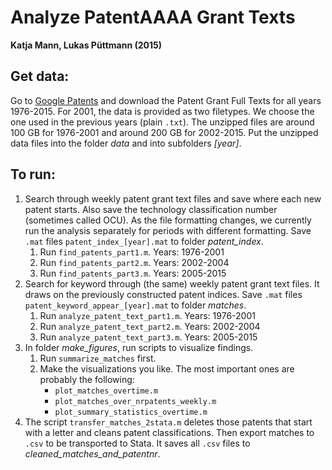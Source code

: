 Analyze PatentAAAA Grant Texts
===========================================================
**Katja Mann, Lukas Püttmann (2015)**

Get data:
---------------------------
Go to [Google Patents](http://www.google.com/googlebooks/uspto-patents-grants-text.html) and download the Patent Grant Full Texts for all years 1976-2015. For 2001, the data is provided as two filetypes. We choose the one used in the previous years (plain `.txt`). The unzipped files are around 100 GB for 1976-2001 and around 200 GB for 2002-2015. Put the unzipped data files into the folder *data* and into subfolders *[year]*.


To run:
---------------------------
1. Search through weekly patent grant text files and save where each new patent starts. Also save the technology classification number (sometimes called OCU). As the file formatting changes, we currently run the analysis separately for periods with different formatting. Save `.mat` files `patent_index_[year].mat` to folder *patent_index*.
	1. Run `find_patents_part1.m`. Years: 1976-2001
	2. Run `find_patents_part2.m`. Years: 2002-2004
	3. Run `find_patents_part3.m`. Years: 2005-2015
2. Search for keyword through (the same) weekly patent grant text files. It draws on the  previously constructed patent indices. Save `.mat` files `patent_keyword_appear_[year].mat` to folder *matches*.
	1. Run `analyze_patent_text_part1.m`. Years: 1976-2001
	2. Run `analyze_patent_text_part2.m`. Years: 2002-2004
	3. Run `analyze_patent_text_part3.m`. Years: 2005-2015
3. In folder *make_figures*, run scripts to visualize findings.
	1. Run `summarize_matches` first.
	2. Make the visualizations you like. The most important ones are probably the following:
		* `plot_matches_overtime.m` 
		* `plot_matches_over_nrpatents_weekly.m` 
		* `plot_summary_statistics_overtime.m` 
4. The script `transfer_matches_2stata.m` deletes those patents that start with a letter and cleans patent classifications. Then export matches to `.csv` to be transported to Stata. It saves all `.csv` files to *cleaned_matches_and_patentnr*. 